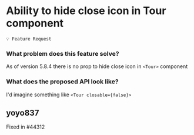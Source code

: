# Ability to hide close icon in Tour component

`💡 Feature Request`

### What problem does this feature solve?

As of version 5.8.4 there is no prop to hide close icon in `<Tour>` component

### What does the proposed API look like?

I'd imagine something like `<Tour closable={false}>`

<!-- generated by ant-design-issue-helper. DO NOT REMOVE -->

## yoyo837

Fixed in #44312
